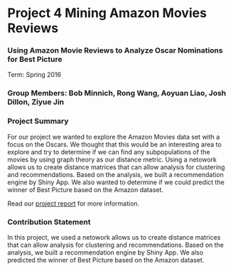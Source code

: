 # Project 4 Mining Amazon Movies Reviews
### Using Amazon Movie Reviews to Analyze Oscar Nominations for Best Picture

Term: Spring 2016
### Group Members: Bob Minnich, Rong Wang, Aoyuan Liao, Josh Dillon, Ziyue Jin

### Project Summary
For our project we wanted to explore the Amazon Movies data set with a focus on the Oscars. We thought that this would be an interesting area to explore and try to determine if we can find any subpopulations of the movies by using graph theory as our distance metric. Using a netowork allows us to create distance matrices that can allow analysis for clustering and recommendations. Based on the analysis, we built a recommendation engine by Shiny App. We also wanted to determine if we could predict the winner of Best Picture based on the Amazon dataset.

Read our [project report](http://minnich49.github.io/Project_4_Host/) for more information.

### Contribution Statement
In this project, we used a netowork allows us to create distance matrices that can allow analysis for clustering and recommendations. Based on the analysis, we built a recommendation engine by Shiny App. We also predicted the winner of Best Picture based on the Amazon dataset.

